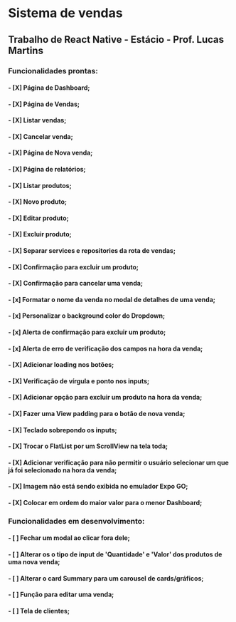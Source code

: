 # Sistema de vendas

## Trabalho de React Native - Estácio - Prof. Lucas Martins

### Funcionalidades prontas: 
  #### - [X] Página de Dashboard;
  #### - [X] Página de Vendas;
  #### - [X] Listar vendas;
  #### - [X] Cancelar venda;
  #### - [X] Página de Nova venda;
  #### - [X] Página de relatórios;
  #### - [X] Listar produtos;
  #### - [X] Novo produto;
  #### - [X] Editar produto;
  #### - [X] Excluir produto;
  #### - [X] Separar services e repositories da rota de vendas;
  #### - [X] Confirmação para excluir um produto;
  #### - [X] Confirmação para cancelar uma venda;
  #### - [x] Formatar o nome da venda no modal de detalhes de uma venda;
  #### - [x] Personalizar o background color do Dropdown;
  #### - [x] Alerta de confirmação para excluir um produto;
  #### - [x] Alerta de erro de verificação dos campos na hora da venda;
  #### - [X] Adicionar loading nos botões;
  #### - [X] Verificação de vírgula e ponto nos inputs;
  #### - [X] Adicionar opção para excluir um produto na hora da venda;
  #### - [X] Fazer uma View padding para o botão de nova venda;
  #### - [X] Teclado sobrepondo os inputs;
  #### - [X] Trocar o FlatList por um ScrollView na tela toda;
  #### - [X] Adicionar verificação para não permitir o usuário selecionar um que já foi selecionado na hora da venda;
  #### - [X] Imagem não está sendo exibida no emulador Expo GO;
  #### - [X] Colocar em ordem do maior valor para o menor Dashboard;

### Funcionalidades em desenvolvimento:
  #### - [ ] Fechar um modal ao clicar fora dele;
  #### - [ ] Alterar os o tipo de input de 'Quantidade' e 'Valor' dos produtos de uma nova venda;

  #### - [ ] Alterar o card Summary para um carousel de cards/gráficos;
  #### - [ ] Função para editar uma venda;
  #### - [ ] Tela de clientes;
  